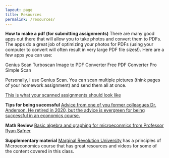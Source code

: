 ```yaml
---
layout: page
title: Resources
permalink: /resources/
---
```


**How to make a pdf (for submitting assignments)**
There are many good apps out there that will allow you to take photos and convert them to PDFs. The apps do a great job of optimizing your photos for PDFs (using your computer to convert will often result in very large PDF file sizes!). Here are a few apps you can use:

Genius Scan
Turboscan 
Image to PDF Converter Free 
PDF Converter Pro 
Simple Scan 

Personally, I use Genius Scan. You can scan multiple pictures (think pages of your homework assignment) and send them all at once. 

[This is what your scanned assignments should look like](/static_files/admin/Scan_Example.pdf)


**Tips for being successful**
[Advice from one of you former colleagues Dr. Anderson. He retired in 2020, but the advice is evergreen for being successful in an economics course.](/static_files/admin/Advice_For_Success.pdf)



**Math Review** 
[Basic algebra and graphing for microeconmics from Professor  Ryan Safner](/static_files/admin/math_review_guide.pdf)


**Supplementary material**
[Marginal Revolution University](https://mru.org/principles-economics-microeconomics) has a principles of Microeconomics course that has great resources and videos for some of the content covered in this class. 


